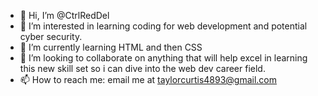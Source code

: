 - 👋 Hi, I’m @CtrlRedDel
- 👀 I’m interested in learning coding for web development and potential cyber security.
- 🌱 I’m currently learning HTML and then CSS
- 💞️ I’m looking to collaborate on anything that will help excel in learning this new skill set so i can dive into the web dev career field.
- 📫 How to reach me: email me at taylorcurtis4893@gmail.com

<!---
CtrlRedDel/CtrlRedDel is a ✨ special ✨ repository because its `README.md` (this file) appears on your GitHub profile.
You can click the Preview link to take a look at your changes.
--->
